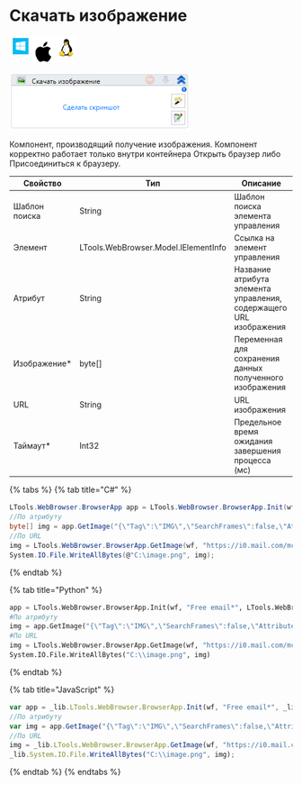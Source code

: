 # Скачать изображение

![](<../../../.gitbook/assets/image (880).png>)

![](<../../../.gitbook/assets/image (355).png>)

Компонент, производящий получение изображения. Компонент корректно работает только внутри контейнера Открыть браузер либо Присоединиться к браузеру.

| Свойство      | Тип                                  | Описание                                                           |
| ------------- | ------------------------------------ | ------------------------------------------------------------------ |
| Шаблон поиска | String                               | Шаблон поиска элемента управления                                  |
| Элемент       | LTools.WebBrowser.Model.IElementInfo | Ссылка на элемент управления                                       |
| Атрибут       | String                               | Название атрибута элемента управления, содержащего URL изображения |
| Изображение\* | byte\[]                              | Переменная для сохранения данных полученного изображения           |
| URL           | String                               | URL изображения                                                    |
| Таймаут\*     | Int32                                | Предельное время ожидания завершения процесса (мс)                 |

{% tabs %}
{% tab title="C#" %}
```csharp
LTools.WebBrowser.BrowserApp app = LTools.WebBrowser.BrowserApp.Init(wf, "Free email*", LTools.WebBrowser.Model.BrowserTypes_Short.IE);
//По атрибуту
byte[] img = app.GetImage("{\"Tag\":\"IMG\",\"SearchFrames\":false,\"Attributes\":[{\"Key\":\"CLASS\",\"Value\":\"lazyImg\"}]}", "src");	
//По URL
img = LTools.WebBrowser.BrowserApp.GetImage(wf, "https://i0.mail.com/mcom/574/10358574%2Cpd=2%2Cf=teaser-card-s/.jpg");
System.IO.File.WriteAllBytes(@"C:\image.png", img);
```
{% endtab %}

{% tab title="Python" %}
```python
app = LTools.WebBrowser.BrowserApp.Init(wf, "Free email*", LTools.WebBrowser.Model.BrowserTypes_Short.IE)
#По атрибуту
img = app.GetImage("{\"Tag\":\"IMG\",\"SearchFrames\":false,\"Attributes\":[{\"Key\":\"CLASS\",\"Value\":\"lazyImg\"}]}", "src")
#По URL
img = LTools.WebBrowser.BrowserApp.GetImage(wf, "https://i0.mail.com/mcom/574/10358574%2Cpd=2%2Cf=teaser-card-s/.jpg")
System.IO.File.WriteAllBytes("C:\\image.png", img)
```
{% endtab %}

{% tab title="JavaScript" %}
```javascript
var app = _lib.LTools.WebBrowser.BrowserApp.Init(wf, "Free email*", _lib.LTools.WebBrowser.Model.BrowserTypes_Short.IE);
//По атрибуту
var img = app.GetImage("{\"Tag\":\"IMG\",\"SearchFrames\":false,\"Attributes\":[{\"Key\":\"CLASS\",\"Value\":\"lazyImg\"}]}", "src");	
//По URL
img = _lib.LTools.WebBrowser.BrowserApp.GetImage(wf, "https://i0.mail.com/mcom/574/10358574%2Cpd=2%2Cf=teaser-card-s/.jpg");
_lib.System.IO.File.WriteAllBytes("C:\\image.png", img);
```
{% endtab %}
{% endtabs %}
